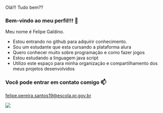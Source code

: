 Olá!!! Tudo bem??
### Bem-vindo ao meu perfil!!! 💙

Meu nome é Felipe Galdino.
- Estou entrando no github para adquirir conhecimento.
- Sou um estudante que esta cursando a plataforma alura
- Quero conhecer muito sobre programação e como fazer jogos
- Estou estudando a linguagem java script
- Utilizo este espaço para minha organização e compartilhamento dos meus projetos desenvolvidos

### Você pode entrar em contato comigo 📫

felipe.pereira.santos19@escola.pr.gov.br 

![](https://media.tenor.com/JWJRjZFUa_cAAAAC/one-piece-anime.gif)
